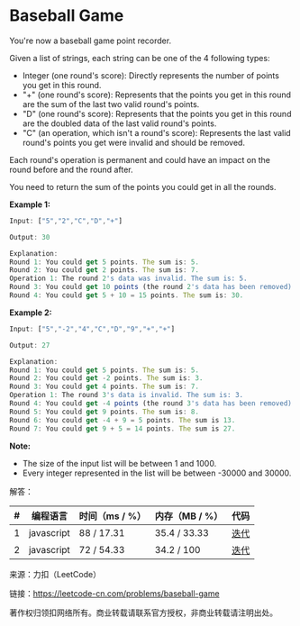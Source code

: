# Baseball Game

You're now a baseball game point recorder.

Given a list of strings, each string can be one of the 4 following types:
- Integer (one round's score): Directly represents the number of points you get in this round.
- "+" (one round's score): Represents that the points you get in this round are the sum of the last two valid round's points.
- "D" (one round's score): Represents that the points you get in this round are the doubled data of the last valid round's points.
- "C" (an operation, which isn't a round's score): Represents the last valid round's points you get were invalid and should be removed.

Each round's operation is permanent and could have an impact on the round before and the round after.

You need to return the sum of the points you could get in all the rounds.

**Example 1:**

``` javascript
Input: ["5","2","C","D","+"]

Output: 30

Explanation:
Round 1: You could get 5 points. The sum is: 5.
Round 2: You could get 2 points. The sum is: 7.
Operation 1: The round 2's data was invalid. The sum is: 5.
Round 3: You could get 10 points (the round 2's data has been removed). The sum is: 15.
Round 4: You could get 5 + 10 = 15 points. The sum is: 30.
```

**Example 2:**

``` javascript
Input: ["5","-2","4","C","D","9","+","+"]

Output: 27

Explanation:
Round 1: You could get 5 points. The sum is: 5.
Round 2: You could get -2 points. The sum is: 3.
Round 3: You could get 4 points. The sum is: 7.
Operation 1: The round 3's data is invalid. The sum is: 3.
Round 4: You could get -4 points (the round 3's data has been removed). The sum is: -1.
Round 5: You could get 9 points. The sum is: 8.
Round 6: You could get -4 + 9 = 5 points. The sum is 13.
Round 7: You could get 9 + 5 = 14 points. The sum is 27.
```

**Note:**
- The size of the input list will be between 1 and 1000.
- Every integer represented in the list will be between -30000 and 30000.

解答：

**#**|**编程语言**|**时间（ms / %）**|**内存（MB / %）**|**代码**
--|--|--|--|--
1|javascript|88 / 17.31|35.4 / 33.33|[迭代](./javascript/ac_v1.js)
2|javascript|72 / 54.33|34.2 / 100|[迭代](./javascript/ac_v2.js)

来源：力扣（LeetCode）

链接：https://leetcode-cn.com/problems/baseball-game

著作权归领扣网络所有。商业转载请联系官方授权，非商业转载请注明出处。
